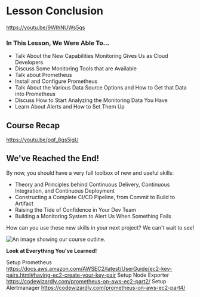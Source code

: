 # Lesson Conclusion

https://youtu.be/9WIhNUWs5qs

### In This Lesson, We Were Able To...

* Talk About the New Capabilities Monitoring Gives Us as Cloud Developers
* Discuss Some Monitoring Tools that are Available
* Talk about Prometheus
* Install and Configure Prometheus
* Talk About the Various Data Source Options and How to Get that Data into Prometheus
* Discuss How to Start Analyzing the Monitoring Data You Have
* Learn About Alerts and How to Set Them Up

## Course Recap

https://youtu.be/pqf_8gs5igU

## We've Reached the End!

By now, you should have a very full toolbox of new and useful skills:

* Theory and Principles behind Continuous Delivery, Continuous Integration, and Continuous Deployment
* Constructing a Complete CI/CD Pipeline, from Commit to Build to Artifact
* Raising the Tide of Confidence in Your Dev Team
* Building a Monitoring System to Alert Us When Something Fails

How can you use these new skills in your next project? We can't wait to see!

![An image showing our course outline.](https://video.udacity-data.com/topher/2020/July/5f0dff6b_screen-shot-2020-07-14-at-11.45.45-am/screen-shot-2020-07-14-at-11.45.45-am.png)

**Look at Everything You've Learned!**

Setup Prometheus
https://docs.aws.amazon.com/AWSEC2/latest/UserGuide/ec2-key-pairs.html#having-ec2-create-your-key-pair
Setup Node Exporter
https://codewizardly.com/prometheus-on-aws-ec2-part2/
Setup Alertmanager
https://codewizardly.com/prometheus-on-aws-ec2-part4/

